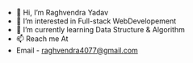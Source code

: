 - 👋 Hi, I’m Raghvendra Yadav
- 👀 I’m interested in Full-stack WebDevelopement
- 🌱 I’m currently learning Data Structure & Algorithm 
- 📫 Reach me At
- Email - raghvendra4077@gmail.com
